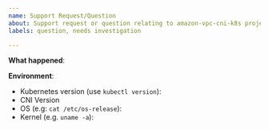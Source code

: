 ```yaml
---
name: Support Request/Question
about: Support request or question relating to amazon-vpc-cni-k8s project.
labels: question, needs investigation

---
```


<!--
For urgent operational issues, please contact AWS Support directly at https://aws.amazon.com/premiumsupport/

If you think you have found a potential security issue, please do not post it as an issue. Instead, follow the instructions at https://aws.amazon.com/security/vulnerability-reporting/ or email AWS Security directly at aws-security@amazon.com
-->

**What happened**:

<!--
If you're looking for help, check the [troubleshooting guide](https://github.com/aws/amazon-vpc-cni-k8s/blob/master/docs/troubleshooting.md)

If you're unable to find the answers and would like to create an issue, upload the logs by running [CNI Log Collection tool](https://docs.aws.amazon.com/eks/latest/userguide/troubleshooting.html#troubleshoot-cni)
-->

**Environment**:
- Kubernetes version (use `kubectl version`):
- CNI Version
- OS (e.g: `cat /etc/os-release`):
- Kernel (e.g. `uname -a`):
